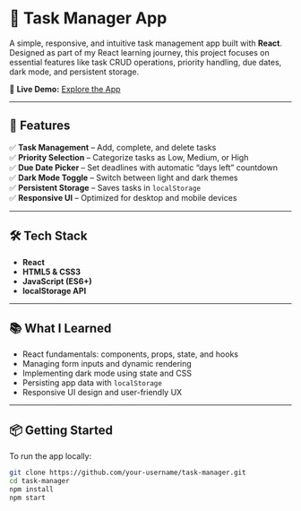 # 📝 Task Manager App

A simple, responsive, and intuitive task management app built with **React**. Designed as part of my React learning journey,
this project focuses on essential features like task CRUD operations, priority handling, due dates, dark mode, and persistent storage.

🔗 **Live Demo:** [Explore the App](https://lnkd.in/d-Qz2NHj)

---

## 🚀 Features

✅ **Task Management** – Add, complete, and delete tasks  
✅ **Priority Selection** – Categorize tasks as Low, Medium, or High  
✅ **Due Date Picker** – Set deadlines with automatic “days left” countdown  
✅ **Dark Mode Toggle** – Switch between light and dark themes  
✅ **Persistent Storage** – Saves tasks in `localStorage`  
✅ **Responsive UI** – Optimized for desktop and mobile devices  

---

## 🛠️ Tech Stack

- **React**
- **HTML5 & CSS3**
- **JavaScript (ES6+)**
- **localStorage API**

---


## 📚 What I Learned

- React fundamentals: components, props, state, and hooks
- Managing form inputs and dynamic rendering
- Implementing dark mode using state and CSS
- Persisting app data with `localStorage`
- Responsive UI design and user-friendly UX

---

## 📦 Getting Started

To run the app locally:

```bash
git clone https://github.com/your-username/task-manager.git
cd task-manager
npm install
npm start

